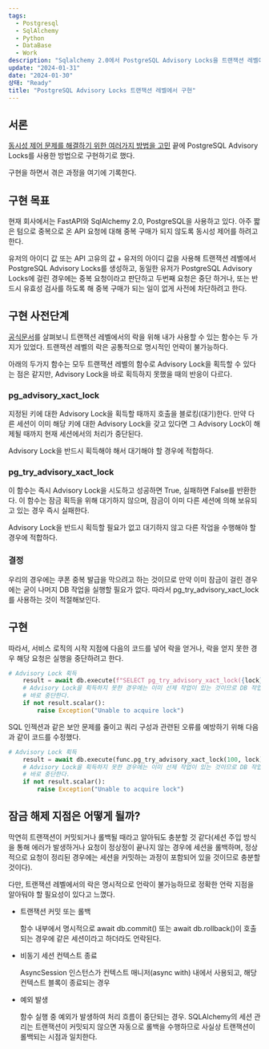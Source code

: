 ```yaml
---
tags:
  - Postgresql
  - SqlAlchemy
  - Python
  - DataBase
  - Work
description: "Sqlalchemy 2.0에서 PostgreSQL Advisory Locks을 트랜잭션 레벨에서 구현해 동시성 제어를 하자. "
update: "2024-01-31"
date: "2024-01-30"
상태: "Ready"
title: "PostgreSQL Advisory Locks 트랜잭션 레벨에서 구현"
---
```

## 서론

[동시성 제어 문제를 해결하기 위한 여러가지 방법을 고민](https://sharknia.github.io/2024-01-30/동시성-제어문제-해결) 끝에 PostgreSQL Advisory Locks를 사용한 방법으로 구현하기로 했다. 

구현을 하면서 겪은 과정을 여기에 기록한다. 

## 구현 목표

현재 회사에서는 FastAPI와 SqlAlchemy 2.0, PostgreSQL을 사용하고 있다. 아주 짧은 텀으로 중복으로 온 API 요청에 대해 중복 구매가 되지 않도록 동시성 제어를 하려고 한다. 

유저의 아이디 값 또는 API 고유의 값 + 유저의 아이디 값을 사용해 트랜잭션 레벨에서 PostgreSQL Advisory Locks를 생성하고, 동일한 유저가 PostgreSQL Advisory Locks에 걸린 경우에는 중복 요청이라고 판단하고 두번째 요청은 중단 하거나, 또는 반드시 유효성 검사를 하도록 해 중복 구매가 되는 일이 없게 사전에 차단하려고 한다. 

## 구현 사전단계

[공식문서](https://www.postgresql.org/docs/9.1/functions-admin.html)를 살펴보니 트랜잭션 레벨에서의 락을 위해 내가 사용할 수 있는 함수는 두 가지가 있었다. 트랜잭션 레벨의 락은 공통적으로 명시적인 언락이 불가능하다. 

아래의 두가지 함수는 모두 트랜잭션 레벨의 함수로 Advisory Lock을 획득할 수 있다는 점은 같지만, Advisory Lock을 바로 획득하지 못했을 때의 반응이 다르다. 

### pg_advisory_xact_lock

지정된 키에 대한 Advisory Lock을 획득할 때까지 호출을 블로킹(대기)한다. 만약 다른 세션이 이미 해당 키에 대한 Advisory Lock을 갖고 있다면 그 Advisory Lock이 해제될 때까지 현재 세션에서의 처리가 중단된다. 

Advisory Lock을 반드시 획득해야 해서 대기해야 할 경우에 적합하다.

### pg_try_advisory_xact_lock

이 함수는 즉시 Advisory Lock을 시도하고 성공하면 True, 실패하면 False를 반환한다. 이 함수는 잠금 획득을 위해 대기하지 않으며, 잠금이 이미 다른 세션에 의해 보유되고 있는 경우 즉시 실패한다.

Advisory Lock을 반드시 획득할 필요가 없고 대기하지 않고 다른 작업을 수행해야 할 경우에 적합하다. 

### 결정

우리의 경우에는 쿠폰 중복 발급을 막으려고 하는 것이므로 만약 이미 잠금이 걸린 경우에는 굳이 나머지 DB 작업을 실행할 필요가 없다. 따라서 pg_try_advisory_xact_lock를 사용하는 것이 적절해보인다. 

## 구현

따라서, 서비스 로직의 시작 지점에 다음의 코드를 넣어 락을 얻거나, 락을 얻지 못한 경우 해당 요청은 실행을 중단하려고 한다. 

```python
# Advisory Lock 획득
    result = await db.execute(f"SELECT pg_try_advisory_xact_lock({lock})")
    # Advisory Lock을 획득하지 못한 경우에는 이미 선제 작업이 있는 것이므로 DB 작업을 계속할 필요가 없으므로
    # 바로 중단한다.
    if not result.scalar():
        raise Exception("Unable to acquire lock")
```

SQL 인젝션과 같은 보안 문제를 줄이고 쿼리 구성과 관련된 오류를 예방하기 위해 다음과 같이 코드를 수정했다. 

```python
# Advisory Lock 획득
    result = await db.execute(func.pg_try_advisory_xact_lock(100, lock))
    # Advisory Lock을 획득하지 못한 경우에는 이미 선제 작업이 있는 것이므로 DB 작업을 계속할 필요가 없으므로
    # 바로 중단한다.
    if not result.scalar():
        raise Exception("Unable to acquire lock")
```

## 잠금 해제 지점은 어떻게 될까? 

막연히 트랜잭션이 커밋되거나 롤백될 때라고 알아둬도 충분할 것 같다(세션 주입 방식을 통해 에러가 발생하거나 요청이 정상정이 끝나지 않는 경우에 세션을 롤백하며, 정상적으로 요청이 정리된 경우에는 세션을 커밋하는 과정이 포함되어 있을 것이므로 충분할 것이다).

다만, 트랜잭션 레벨에서의 락은 명시적으로 언락이 불가능하므로 정확한 언락 지점을 알아둬야 할 필요성이 있다고 느꼈다. 

- 트랜잭션 커밋 또는 롤백

    함수 내부에서 명시적으로 await db.commit() 또는 await db.rollback()이 호출되는 경우에 같은 세션이라고 하더라도 언락된다. 

- 비동기 세션 컨텍스트 종료

    AsyncSession 인스턴스가 컨텍스트 매니저(async with) 내에서 사용되고, 해당 컨텍스트 블록이 종료되는 경우

- 예외 발생

    함수 실행 중 예외가 발생하여 처리 흐름이 중단되는 경우. SQLAlchemy의 세션 관리는 트랜잭션이 커밋되지 않으면 자동으로 롤백을 수행하므로 사실상 트랜잭션이 롤백되는 시점과 일치한다. 



